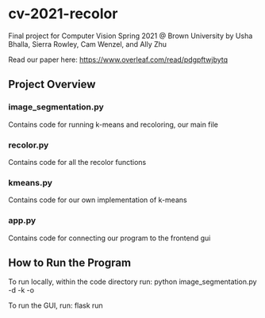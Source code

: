 # cv-2021-recolor
Final project for Computer Vision Spring 2021 @ Brown University by Usha Bhalla, Sierra Rowley, Cam Wenzel, and Ally Zhu 

Read our paper here:
https://www.overleaf.com/read/pdgpftwjbytq

## Project Overview

### image_segmentation.py
Contains code for running k-means and recoloring, our main file

### recolor.py
Contains code for all the recolor functions

### kmeans.py
Contains code for our own implementation of k-means

### app.py
Contains code for connecting our program to the frontend gui

## How to Run the Program
To run locally, within the code directory run: python image_segmentation.py -d <path to data image> -k <value of k> -o <path to store output>
  
To run the GUI, run: flask run
